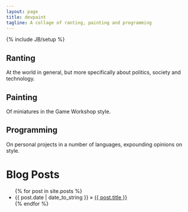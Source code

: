 ```yaml
---
layout: page
title: devpaint
tagline: A collage of ranting, painting and programming
---
```

{% include JB/setup %}

## Ranting
At the world in general, but more specifically about politics, society and technology.

## Painting
Of miniatures in the Game Workshop style.

## Programming
On personal projects in a number of languages, expounding opinions on style.

# Blog Posts
<ul class="posts">
  {% for post in site.posts %}
    <li><span>{{ post.date | date_to_string }}</span> &raquo; <a href="{{ BASE_PATH }}{{ post.url }}">{{ post.title }}</a></li>
  {% endfor %}
</ul>
